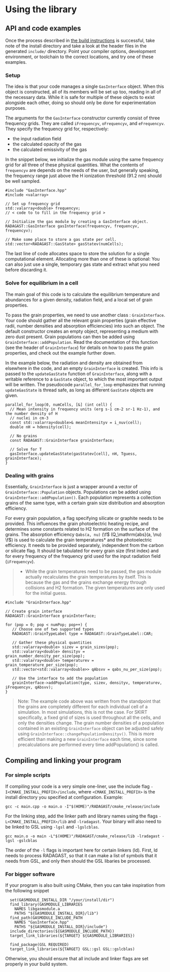 # Using the library

## API and code examples
Once the process described in [the build instructions](build.md) is successful, take note of the
install directory and take a look at the header files in the generated `include/` directory. Point
your compiler options, development environment, or toolchain to the correct locations, and try
one of these examples.

### Setup
The idea is that your code manages a single `GasInterface` object. When this object is
constructed, all of its members will be set up too, reading in all of the necessary data. While
it is safe for multiple of these objects to exist alongside each other, doing so should only be
done for experimentation purposes.

The arguments for the `GasInterface` constructor currently consist of three frequency grids.
They are called `iFrequencyv`, `oFrequencyv`, and `eFrequencyv`. They specify the frequency grid
for, respectively:
- the input radiation field
- the calculated opacity of the gas
- the calculated emissivity of the gas

In the snippet below, we initialize the gas module using the same frequency grid for all three
of these physical quantities. What the contents of `frequencyv` are depends on the needs of the
user, but generally speaking, the frequency range just above the H ionization threshold (91.2
nm) should be well sampled.

```
#include "GasInterface.hpp"
#include <valarray>

// Set up frequency grid
std::valarray<double> frequencyv;
// < code to to fill in the frequency grid >

// Initialize the gas module by creating a GasInterface object.
RADAGAST::GasInterface gasInterface(frequencyv, frequencyv, frequencyv);

// Make some place to store a gas state per cell.
std::vector<RADAGAST::GasState> gasStatev(numCells);
```

The last line of code allocates space to store the solution for a single computational element.
Allocating more than one of these is optional: You can also just use a single, temporary gas
state and extract what you need before discarding it.

### Solve for equilibrium in a cell
The main goal of this code is to calculate the equilibrium temperature and abundances for a
given density, radiation field, and a local set of grain properties.

To pass the grain properties, we need to use another class : `GrainInterface`. Your code should
gather all the relevant grain properties (grain effective radii, number densities and absorption
efficiencies) into such an object. The default constructor creates an empty object, representing
a medium with zero dust present. Grain populations can then be added using
`GrainInterface::addPopulation`. Read the documentation of this function (see the header of
`GrainInterface`) for details on how to pass the grain properties, and check out the example
further down.

In the example below, the radiation and density are obtained from elsewhere in the code, and an
empty `GrainInterface` is created. This info is passed to the `updateGasState` function of
`GrainInterface`, along with a writable reference to a `GasState` object, to which the most
important output will be written. The pseudocode `parallel_for_loop` emphasizes that running
`updateGasState` is thread safe, as long as different `GasState` objects are given.

```
parallel_for_loop(0, numCells, [&] (int cell) {
  // Mean intensity in frequency units (erg s-1 cm-2 sr-1 Hz-1), and the number density of H
  // nuclei in cm-3
  const std::valarray<double>& meanIntensityv = i_nuv(cell);
  double nH = hdensity(cell);

  // No grains
  const RADAGAST::GrainInterface grainInterface;

  // Solve for T
  gasInterface.updateGasState(gasStatev[cell], nH, Tguess, grainInterface);
}
```

### Dealing with grains
Essentially, `GrainInterface` is just a wrapper around a vector of `GrainInterface::Population`
objects. Populations can be added using `GrainInterface::addPopulation()`. Each population
represents a collection grains of the same type, with a certain grain size distribution and
absorption efficiency.

For every grain population, a flag specifying silicate or graphite needs to be provided. This
influences the grain photoelectric heating recipe, and determines some constants related to H2
formation on the surface of the grains. The absorption efficiency `Qabs(a, nu)` (\f$
(Q_\mathrm{abs}(a, \nu) \f$) is used to calculate the grain temperatures* and the photoelectric
efficiency. It needs to be provided separately, independent from the carbon or silicate flag. It
should be tabulated for every grain size (first index) and for every frequency of the frequency
grid used for the input radiation field (`iFrequencyv`).

> * While the grain temperatures need to be passed, the gas module actually recalculates the
> grain temperatures by itself. This is because the gas and the grains exchange energy through
> collisions and H2 formation. The given temperatures are only used for the initial guess.

```
#include "GrainInterface.hpp"

// Create grain interface
RADAGAST::GrainInterface grainInterface;

for (pop = 0; pop < numPop; pop++) {
   // Choose one of two supported types
   RADAGAST::GrainTypeLabel type = RADAGAST::GrainTypeLabel::CAR;

   // Gather these physical quantities
   std::valarray<double> sizev = grain_sizes(pop);
   std::valarray<double> densityv = grain_number_density_per_size(pop);
   std::valarray<double> temperaturev = grain_temperature_per_size(pop);
   std::vector<std::valarray<double>> qAbsvv = qabs_nu_per_size(pop);

   // Use the interface to add the population
   grainInterface->addPopulation(type, sizev, densityv, temperaturev, iFrequencyv, qAbsvv);
}
```

> Note: The example code above was written from the standpoint that the grains are completely
> different for each individual cell of a simulation. In most simulations, this is not the case.
> For SKIRT specifically, a fixed grid of sizes is used throughout all the cells, and only the
> densities change. The grain number densities of a population contained in an existing
> `GrainInterface` object can be adjusted safely using
> `GrainInterface::changePopulationDensityv()`. This is more efficient than making a new
> `GrainInterface` each time, since some precalculations are performed every time
> addPopulation() is called.
 
## Compiling and linking your program

### For simple scripts
If compiling your code is a very simple one-liner, use the include flag
`-I<CMAKE_INSTALL_PREFIX>/include`, where `<CMAKE_INSTALL_PREFIX>` is the install directory you
specified at configuration. Example:
```
gcc -c main.cpp -o main.o -I"$(HOME)"/RADAGAST/cmake_release/include
```

For the linking step, add the linker path and library names using the flags
`-L<CMAKE_INSTALL_PREFIX>/lib` and `-lradagast`. Your binary will also need to be linked to
GSL using `-lgsl` and `-lgslcblas`.
```
gcc main.o -o main -L"$(HOME)"/RADAGAST/cmake_release/lib -lradagast -lgsl -gslcblas
```
The order of the `-l` flags is important here for certain linkers (ld). First, ld needs to
process RADAGAST, so that it can make a list of symbols that it needs from GSL, and only then
should the GSL libaries be processed.

### For bigger software
If your program is also built using CMake, then you can take inspiration from the following
snippet

```
  set(GASMODULE_INSTALL_DIR "/your/install/dir")
  find_library(GASMODULE_LIBRARIES
    NAMES libgasmodule.a
    PATHS "${GASMODULE_INSTALL_DIR}/lib")
  find_path(GASMODULE_INCLUDE_PATH
    NAMES "GasInterface.hpp"
    PATHS "${GASMODULE_INSTALL_DIR}/include")
  include_directories(${GASMODULE_INCLUDE_PATH})
  target_link_libraries(${TARGET} ${GASMODULE_LIBRARIES})

  find_package(GSL REQUIRED)
  target_link_libraries(${TARGET} GSL::gsl GSL::gslcblas)
```
Otherwise, you should ensure that all include and linker flags are set properly in your build system.
